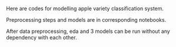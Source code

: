 Here are codes for modelling apple variety classification system.

Preprocessing steps and models are in corresponding notebooks. 

After data preprocessing, eda and 3 models can be run without any dependency with each other.
